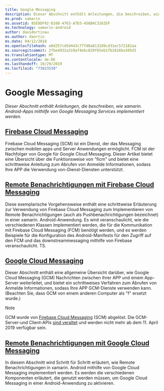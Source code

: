 ```yaml
---
title: Google Messaging
description: Dieser Abschnitt enthält Anleitungen, die beschreiben, wie xamarin. Android-Apps mithilfe von Google Messaging Services implementiert werden.
ms.prod: xamarin
ms.assetid: 85E8DF92-D160-4763-A7D3-458B4C31635F
ms.technology: xamarin-android
author: davidortinau
ms.author: daortin
ms.date: 04/12/2018
ms.openlocfilehash: e0d257cd5d443c77fd0a8132d9cd31ec572182aa
ms.sourcegitcommit: 2fbe4932a319af4ebc829f65eb1fb1816ba305d3
ms.translationtype: MT
ms.contentlocale: de-DE
ms.lasthandoff: 10/29/2019
ms.locfileid: "73023530"
---
```

# <a name="google-messaging"></a>Google Messaging

_Dieser Abschnitt enthält Anleitungen, die beschreiben, wie xamarin. Android-Apps mithilfe von Google Messaging Services implementiert werden._

## <a name="firebase-cloud-messagingfirebase-cloud-messagingmd"></a>[Firebase Cloud Messaging](firebase-cloud-messaging.md)

Firebase Cloud Messaging (SCM) ist ein Dienst, der das Messaging zwischen mobilen apps und Server Anwendungen ermöglicht. FCM ist der Nachfolger von Google für Google Cloud Messaging. Dieser Artikel bietet eine Übersicht über die Funktionsweise von "ficm" und bietet eine schrittweise Anleitung zum Abrufen von Anmelde Informationen, sodass Ihre APP die Verwendung von-Dienst-Diensten unterstützt.

## <a name="remote-notifications-with-firebase-cloud-messagingremote-notifications-with-fcmmd"></a>[Remote Benachrichtigungen mit Firebase Cloud Messaging](remote-notifications-with-fcm.md)

Diese exemplarische Vorgehensweise enthält eine schrittweise Erläuterung zur Verwendung von Firebase Cloud Messaging zum Implementieren von Remote Benachrichtigungen (auch als Pushbenachrichtigungen bezeichnet) in einer xamarin. Android-Anwendung. Es wird veranschaulicht, wie die verschiedenen Klassen implementiert werden, die für die Kommunikation mit Firebase Cloud Messaging (FCM) benötigt werden, und es werden Beispiele für die Konfiguration des Android-Manifests für den Zugriff auf den FCM und das downstreammessaging mithilfe von Firebase veranschaulicht. TS.

## <a name="google-cloud-messaginggoogle-cloud-messagingmd"></a>[Google Cloud Messaging](google-cloud-messaging.md)

Dieser Abschnitt enthält eine allgemeine Übersicht darüber, wie Google Cloud Messaging (GCM) Nachrichten zwischen Ihrer APP und einem App-Server weiterleitet, und bietet ein schrittweises Verfahren zum Abrufen von Anmelde Informationen, sodass Ihre APP GCM-Dienste verwenden kann. (Beachten Sie, dass GCM von einem anderen Computer als "f" ersetzt wurde.)

> [!NOTE]
> GCM wurde von [Firebase Cloud Messaging](~/android/data-cloud/google-messaging/firebase-cloud-messaging.md) (SCM) abgelöst.
> Die GCM-Server-und Client-APIs [sind veraltet](https://firebase.googleblog.com/2018/04/time-to-upgrade-from-gcm-to-fcm.html) und werden nicht mehr ab dem 11. April 2019 verfügbar sein.

## <a name="remote-notifications-with-google-cloud-messagingremote-notifications-with-gcmmd"></a>[Remote Benachrichtigungen mit Google Cloud Messaging](remote-notifications-with-gcm.md)

In diesem Abschnitt wird Schritt für Schritt erläutert, wie Remote Benachrichtigungen in xamarin. Android mithilfe von Google Cloud Messaging implementiert werden.
Es werden die verschiedenen Komponenten erläutert, die genutzt werden müssen, um Google Cloud Messaging in einer Android-Anwendung zu aktivieren.
